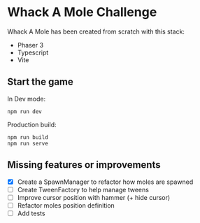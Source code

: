 # Whack A Mole Challenge

Whack A Mole has been created from scratch with this stack:

- Phaser 3
- Typescript
- Vite

## Start the game

In Dev mode:

```
npm run dev
```

Production build:

```
npm run build
npm run serve
```

## Missing features or improvements

- [x] Create a SpawnManager to refactor how moles are spawned
- [ ] Create TweenFactory to help manage tweens
- [ ] Improve cursor position with hammer (+ hide cursor)
- [ ] Refactor moles position definition
- [ ] Add tests
